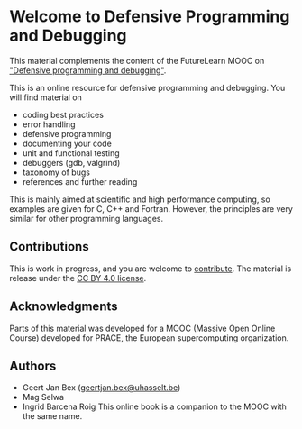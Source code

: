 # Welcome to Defensive Programming and Debugging

This material complements the content of the FutureLearn MOOC on
["Defensive programming and debugging"](https://www.futurelearn.com/courses/defensive-programming-and-debugging).

This is an online resource for defensive programming and debugging.  You will
find material on
* coding best practices
* error handling
* defensive programming
* documenting your code
* unit and functional testing
* debuggers (gdb, valgrind)
* taxonomy of bugs
* references and further reading

This is mainly aimed at scientific and high performance computing, so examples
are given for C, C++ and Fortran.  However, the principles are very similar for
other programming languages.


## Contributions

This is work in progress, and you are welcome to [contribute](https://github.com/gjbex/DPD-online-book/blob/master/CONTRIBUTING.md). The material is
release under the [CC BY 4.0 license](https://github.com/gjbex/DPD-online-book/blob/master/LICENSE).


## Acknowledgments

Parts of this material was developed for a MOOC (Massive Open Online Course)
developed for PRACE, the European supercomputing organization.


## Authors

* Geert Jan Bex (geertjan.bex@uhasselt.be)
* Mag Selwa
* Ingrid Barcena Roig
This online book is a companion to the MOOC with the same name.
